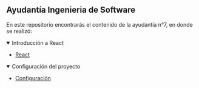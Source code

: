 ## Ayudantía Ingenieria de Software

En este repositorio encontrarás el contenido de la ayudantía n°7, en donde se realizó:

<details open>
<summary>Introducción a React</summary>

- [React](./react/react.md)

</details>

<details open>
<summary>Configuración del proyecto</summary>

- [Configuración](./react/configuracion.md)

</details>